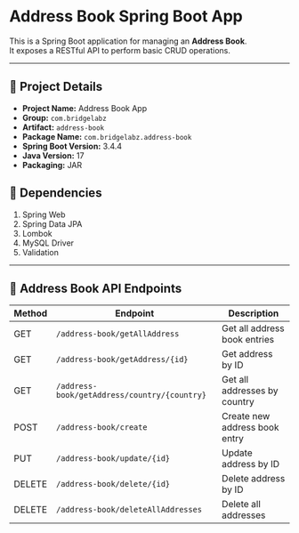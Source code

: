 # Address Book Spring Boot App

This is a Spring Boot application for managing an **Address Book**.  
It exposes a RESTful API to perform basic CRUD operations.

---

## 📌 Project Details

- **Project Name:** Address Book App
- **Group:** `com.bridgelabz`
- **Artifact:** `address-book`
- **Package Name:** `com.bridgelabz.address-book`
- **Spring Boot Version:** 3.4.4
- **Java Version:** 17
- **Packaging:** JAR



## 🧩 Dependencies

1. Spring Web
2. Spring Data JPA
3. Lombok
4. MySQL Driver
5. Validation

---

## 📑 Address Book API Endpoints

| Method | Endpoint                                      | Description                              |
|--------|-----------------------------------------------|------------------------------------------|
| GET    | `/address-book/getAllAddress`                 | Get all address book entries             |
| GET    | `/address-book/getAddress/{id}`               | Get address by ID                        |
| GET    | `/address-book/getAddress/country/{country}`  | Get all addresses by country             |
| POST   | `/address-book/create`                        | Create new address book entry            |
| PUT    | `/address-book/update/{id}`                   | Update address by ID                     |
| DELETE | `/address-book/delete/{id}`                   | Delete address by ID                     |
| DELETE | `/address-book/deleteAllAddresses`            | Delete all addresses                     |
